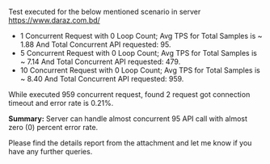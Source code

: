 Test executed for the below mentioned scenario in server https://www.daraz.com.bd/
<ul> 
<li>1 Concurrent Request with 0 Loop Count; Avg TPS for Total Samples is ~ 1.88 And Total Concurrent API requested: 95.</li>
<li>5 Concurrent Request with 0 Loop Count; Avg TPS for Total Samples is ~ 7.14 And Total Concurrent API requested: 479.</li>
<li>10 Concurrent Request with 0 Loop Count; Avg TPS for Total Samples is ~ 8.40 And Total Concurrent API requested: 959.</li>
</ul>

While executed 959 concurrent request, found 2 request got connection timeout and error rate is 0.21%.

<b>Summary:</b> Server can handle almost concurrent 95 API call with almost zero (0) percent error rate.

Please find the details report from the attachment and let me know if you have any further queries.
